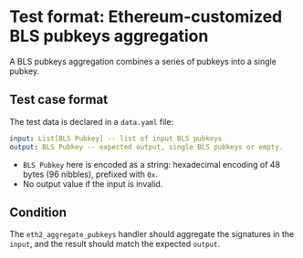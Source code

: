 # Test format: Ethereum-customized BLS pubkeys aggregation

A BLS pubkeys aggregation combines a series of pubkeys into a single pubkey.

## Test case format

The test data is declared in a `data.yaml` file:

```yaml
input: List[BLS Pubkey] -- list of input BLS pubkeys
output: BLS Pubkey -- expected output, single BLS pubkeys or empty.
```

- `BLS Pubkey` here is encoded as a string: hexadecimal encoding of 48 bytes (96 nibbles), prefixed with `0x`.
- No output value if the input is invalid.

## Condition

The `eth2_aggregate_pubkeys` handler should aggregate the signatures in the `input`, and the result should match the expected `output`.
